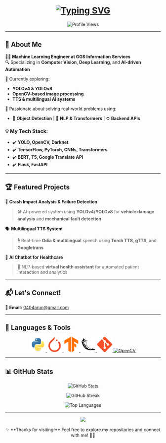 <h1 align="center"> 
  <a href="https://git.io/typing-svg">
    <img src="https://readme-typing-svg.herokuapp.com?font=Fira+Code&size=35&pause=1000&color=12F7DE&center=true&width=1000&lines=Hello+there!+%F0%9F%91%8B;Welcome+to+my+GitHub+profile!;Machine+Learning+Engineer+%7C+AI+Researcher" alt="Typing SVG" />
  </a>
</h1>

<p align="center">
  <img src="https://komarev.com/ghpvc/?username=arun0404&label=Profile%20views&color=12F7DE&style=flat" alt="Profile Views" />
</p>

---

## 🌟 About Me  

👨‍💻 **Machine Learning Engineer at GGS Information Services**  
🔍 Specializing in **Computer Vision**, **Deep Learning**, and **AI-driven Automation**

🚀 Currently exploring:
- **YOLOv4 & YOLOv8**
- **OpenCV-based image processing**
- **TTS & multilingual AI systems**

🧠 Passionate about solving real-world problems using:
- 📌 **Object Detection** | 🧠 **NLP & Transformers** | ⚙️ **Backend APIs**

### 💡 My Tech Stack:
- ✔️ **YOLO, OpenCV, Darknet**
- ✔️ **TensorFlow, PyTorch, CNNs, Transformers**
- ✔️ **BERT, T5, Google Translate API**
- ✔️ **Flask, FastAPI**

---

## 🏆 Featured Projects

🔧 **Crash Impact Analysis & Failure Detection**  
> 🛠 AI-powered system using **YOLOv4/YOLOv8** for **vehicle damage analysis** and **mechanical fault detection**

🗣 **Multilingual TTS System**  
> 🎙 Real-time **Odia & multilingual** speech using **Torch TTS**, **gTTS**, and **Googletrans**

🤖 **AI Chatbot for Healthcare**  
> 💬 NLP-based **virtual health assistant** for automated patient interaction and analytics

---

## 📬 Let's Connect!

📩 **Email:** [0404arun@gmail.com](mailto:0404arun@gmail.com)

---

## 🚀 Languages & Tools  

<p align="center">  
  <a href="https://www.python.org" target="_blank">
    <img src="https://raw.githubusercontent.com/devicons/devicon/master/icons/python/python-original.svg" alt="Python" width="50" height="50"/> 
  </a> 
  <a href="https://pytorch.org/" target="_blank"> 
    <img src="https://raw.githubusercontent.com/devicons/devicon/master/icons/pytorch/pytorch-original.svg" alt="PyTorch" width="50" height="50"/> 
  </a> 
  <a href="https://www.tensorflow.org/" target="_blank"> 
    <img src="https://raw.githubusercontent.com/devicons/devicon/master/icons/tensorflow/tensorflow-original.svg" alt="TensorFlow" width="50" height="50"/> 
  </a> 
  <a href="https://flask.palletsprojects.com/" target="_blank"> 
    <img src="https://raw.githubusercontent.com/devicons/devicon/master/icons/flask/flask-original.svg" alt="Flask" width="50" height="50"/> 
  </a> 
  <a href="https://git-scm.com/" target="_blank"> 
    <img src="https://raw.githubusercontent.com/devicons/devicon/master/icons/git/git-original.svg" alt="Git" width="50" height="50"/> 
  </a> 
  <a href="https://opencv.org/" target="_blank"> 
    <img src="https://upload.wikimedia.org/wikipedia/commons/3/32/OpenCV_Logo_with_text_svg_version.svg" alt="OpenCV" width="80" height="50"/> 
  </a> 
</p>

---

## 📊 GitHub Stats  

<p align="center">
  <img src="https://github-readme-stats.vercel.app/api?username=arun0404&show_icons=true&theme=tokyonight&hide_border=true&bg_color=00000000" alt="GitHub Stats" />
</p>

<p align="center">
  <img src="https://github-readme-streak-stats.herokuapp.com/?user=arun0404&theme=tokyonight&hide_border=true&background=00000000" alt="GitHub Streak" />
</p>

<p align="center">
  <img src="https://github-readme-stats.vercel.app/api/top-langs?username=arun0404&layout=compact&theme=tokyonight&hide_border=true&bg_color=00000000" alt="Top Languages" />
</p>

---

<p align="center">
  <img src="https://capsule-render.vercel.app/api?type=waving&color=12F7DE&height=120&section=footer"/>
</p>

<p align="center">
  ✨ **Thanks for visiting!** Feel free to explore my repositories and connect with me! 🚀💡  
</p>
